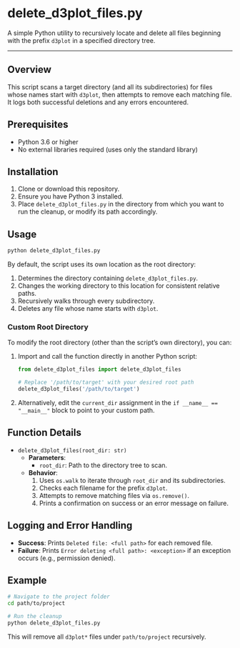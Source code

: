 # delete_d3plot_files.py

A simple Python utility to recursively locate and delete all files beginning with the prefix `d3plot` in a specified directory tree.

---

## Overview

This script scans a target directory (and all its subdirectories) for files whose names start with `d3plot`, then attempts to remove each matching file. It logs both successful deletions and any errors encountered.

## Prerequisites

- Python 3.6 or higher
- No external libraries required (uses only the standard library)

## Installation

1. Clone or download this repository.
2. Ensure you have Python 3 installed.
3. Place `delete_d3plot_files.py` in the directory from which you want to run the cleanup, or modify its path accordingly.

## Usage

```bash
python delete_d3plot_files.py
```

By default, the script uses its own location as the root directory:

1. Determines the directory containing `delete_d3plot_files.py`.
2. Changes the working directory to this location for consistent relative paths.
3. Recursively walks through every subdirectory.
4. Deletes any file whose name starts with `d3plot`.

### Custom Root Directory

To modify the root directory (other than the script’s own directory), you can:

1. Import and call the function directly in another Python script:

    ```python
    from delete_d3plot_files import delete_d3plot_files

    # Replace '/path/to/target' with your desired root path
    delete_d3plot_files('/path/to/target')
    ```

2. Alternatively, edit the `current_dir` assignment in the `if __name__ == "__main__"` block to point to your custom path.

## Function Details

- `delete_d3plot_files(root_dir: str)`
  - **Parameters**:
    - `root_dir`: Path to the directory tree to scan.
  - **Behavior**:
    1. Uses `os.walk` to iterate through `root_dir` and its subdirectories.
    2. Checks each filename for the prefix `d3plot`.
    3. Attempts to remove matching files via `os.remove()`.
    4. Prints a confirmation on success or an error message on failure.

## Logging and Error Handling

- **Success**: Prints `Deleted file: <full path>` for each removed file.
- **Failure**: Prints `Error deleting <full path>: <exception>` if an exception occurs (e.g., permission denied).

## Example

```bash
# Navigate to the project folder
cd path/to/project

# Run the cleanup
python delete_d3plot_files.py
```

This will remove all `d3plot*` files under `path/to/project` recursively.


